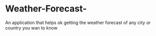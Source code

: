 # Weather-Forecast-
An application that helps ok getting the weather forecast of any city or country you wan to know 
